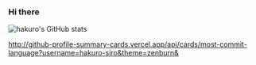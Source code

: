 ### Hi there

![hakuro's GitHub stats](https://github-readme-stats.vercel.app/api?username=hakuro-siro&show_icons=true&theme=transparent)

http://github-profile-summary-cards.vercel.app/api/cards/most-commit-language?username=hakuro-siro&theme=zenburn&

